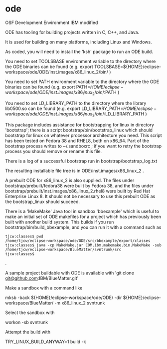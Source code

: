 # ode
OSF Development Environment IBM modified

ODE has tooling for building projects written in C, C++, and Java. 

It is used for building on many platforms, including Linux and Windows.

As coded, you will need to install the 'ksh' package to run an ODE build.

You need to set TOOLSBASE environment variable to the directory where the ODE binaries can be found
(e.g. export TOOLSBASE=${HOME}/eclipse-workspace/ode/ODE/inst.images/x86_linux_2/bin/ )

You need to set PATH environment variable to the directory where the ODE binaries can be found
(e.g. export PATH=${HOME}/eclipse-workspace/ode/ODE/inst.images/x86_linux_2/bin/:$PATH )

You need to set LD_LIBRARY_PATH to the directory where the library lib0500.so can be found
(e.g. export LD_LIBRARY_PATH=${HOME}/eclipse-workspace/ode/ODE/inst.images/x86_linux_2/bin/:$LD_LIBRARY_PATH )

This package includes assistance for bootstrapping for linux in directory 'bootstrap'; there is a script bootstrap/bin/bootstrap_linux which should bootstrap for linux on whatever processor architecture you need. This script has been tested on Fedora 38 and RHEL8, both on x86_64. Part of the bootstrap process writes to ~/.sandboxrc ; if you want to retry the bootstrap process you should remove or rename this file.

There is a log of a successful bootstrap run in bootstrap/bootstrap_log.txt

The resulting installable file tree is in ODE/inst.images/x86_linux_2 .

A prebuilt ODE for x86_linux_2 is also supplied. 
The files under bootstrap/prebuilt/fedora38 were built by Fedora 38, and the
files under bootstrap/prebuilt/inst.images/x86_linux_2.rhel8 were built by Red Hat Enterprise Linux 8. It should not be necessary to use this prebuilt ODE as the bootstrap_linux should succeed.


There is a 'MakeMake'  Java tool in sandbox 'bbexample' which is useful to 
make an initial set of ODE makefiles for a project which has previously been
built with another build system. This builds if you run bootstrap/bin/build_bbexample, and you can run it with a command such as 

    tjcw:classes$ pwd
    /home/tjcw/eclipse-workspace/ode/ODE/src/bbexample/export/classes
    tjcw:classes$ java -cp MakeMake.jar COM.ibm.makemake.bin.MakeMake -sub /home/tjcw/eclipse-workspace/BlueMatter/svntrunk/src
    tjcw:classes$

.


A sample project buildable with ODE is available with 'git clone git@github.com:IBM/BlueMatter.git'

Make a sandbox with a command like

mksb -back ${HOME}/eclipse-workspace/ode/ODE/ -dir ${HOME}/eclipse-workspace/BlueMatter/  -m x86_linux_2 svntrunk

Select the sandbox with

workon -sb svntrunk

Attempt the build with

TRY_LINUX_BUILD_ANYWAY=1 build -k

